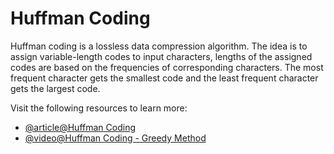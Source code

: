 # Huffman Coding

Huffman coding is a lossless data compression algorithm. The idea is to assign variable-length codes to input characters, lengths of the assigned codes are based on the frequencies of corresponding characters. The most frequent character gets the smallest code and the least frequent character gets the largest code.

Visit the following resources to learn more:

- [@article@Huffman Coding](https://www.programiz.com/dsa/huffman-coding)
- [@video@Huffman Coding - Greedy Method](https://www.youtube.com/watch?v=co4_ahEDCho)

